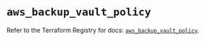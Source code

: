 # `aws_backup_vault_policy`

Refer to the Terraform Registry for docs: [`aws_backup_vault_policy`](https://registry.terraform.io/providers/hashicorp/aws/5.41.0/docs/resources/backup_vault_policy).
